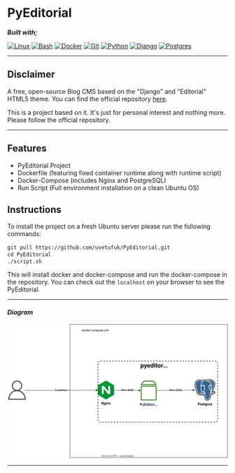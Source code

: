 # PyEditorial

**_Built with;_**

[![Linux][#linux]][@linux] [![Bash][#bash]][@bash] [![Docker][#docker]][@docker] [![Git][#git]][@git] [![Python][#python]][@python] [![Django][#django]][@django] [![Postgres][#Postgres]][@postgres] 

---
## Disclaimer

A free, open-source Blog CMS based on the "Django" and "Editorial" HTML5 theme. You can find the official repository [here](https://github.com/mavenium/PyEditorial).

This is a project based on it. It's just for personal interest and nothing more. Please follow the official repository.

---

## Features
* PyEditorial Project
* Dockerfile (featuring fixed container runtime along with runtime script)  
* Docker-Compose (includes Nginx and PostgreSQL)
* Run Script (Full environment installation on a clean Ubuntu OS)

## Instructions
To install the project on a fresh Ubuntu server please run the following commands:

```
git pull https://github.com/uvetufuk/PyEditorial.git
cd PyEditorial
./script.sh
```

This will install docker and docker-compose and run the docker-compose in the repository. You can check out the `localhost` on your browser to see the PyEditorial.

---
#### _Diagram_

![Diagram][#drawio]

---

<!-- Badge Index -->

[#linux]: https://img.shields.io/badge/Linux-FCC624?style=flat&logo=linux&logoColor=black
[#bash]: https://img.shields.io/badge/Bash-4EAA25?style=flat&logo=GNU%20Bash&logoColor=white
[#docker]: https://img.shields.io/badge/Docker-2CA5E0?style=flat&logo=docker&logoColor=white
[#git]: https://img.shields.io/badge/Git-fc7500?style=flat&logo=git&logoColor=white
[#python]: https://img.shields.io/badge/Python-3670A0?style=flat&logo=python&logoColor=white
[#django]: https://img.shields.io/badge/Django-092E20?style=flat&logo=django&logoColor=white
[#postgres]: https://img.shields.io/badge/Postgresql-316192?style=flat&logo=Postgresql&logoColor=white

<!-- URL Index -->

[@linux]: https://www.linux.org/
[@bash]: https://www.gnu.org/software/bash/
[@docker]: https://www.docker.com/
[@git]: https://git-scm.com/
[@python]: https://www.python.org/
[@django]: https://www.djangoproject.com/
[@postgres]: https://www.postgresql.org/

<!-- Diagram -->

[#drawio]: ./diagram.svg